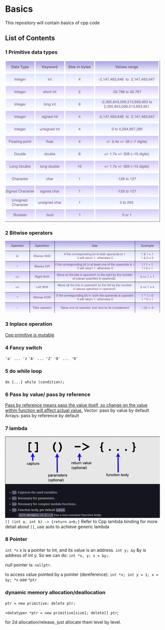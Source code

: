 
# Basics

This repository will contain basics of cpp code

## List of Contents

### 1 Primitive data types
![img.png](01_primitives.png)

### 2 Bitwise operators
![img.png](02_bitwise_operator.png)

### 3 Inplace operation
[Cpp primitive is mutable](03_inplace_experiment.cpp)

### 4 Fancy switch
`'a' ... 'z` `'A' ... 'Z'` `'0' ... '9'`

### 5 do while loop
`do {...} while (condition);`

### 6 Pass by value/ pass by reference
[Pass by reference means pass the value itself, so change on the value within function will affect actual value.](06_pass_by_reference.cpp)
Vector: pass by value by default
Arrays: pass by reference by default

### 7 lambda
![img.png](07_labmda.png)
`[] (int a, int b) -> {return a+b;}`
Refer to Cpp lambda binding for more detail about `[]`, use auto to achieve generic lambda

### 8 Pointer
`int *x` x is a pointer to int, and its value is an address.
`int y; &y` &y is address of int y. So we can do: `int *x, y; x = &y;`.

null pointer is: `nullptr`.

to access value pointed by a pointer (dereference): `int *x; int y = 1; x = &y; *x` use `*ptr`

### dynamic memory allocation/deallocation
`ptr = new primitive; delete ptr;`

`<datatype> *ptr = new primitive[size]; delete[] ptr`;

for 2d allocation/release, just allocate them level by level.